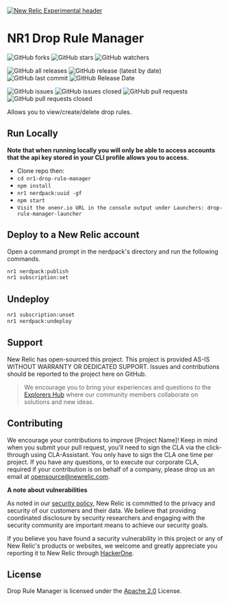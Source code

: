 [![New Relic Experimental header](https://github.com/newrelic/opensource-website/raw/master/src/images/categories/Experimental.png)](https://opensource.newrelic.com/oss-category/#new-relic-experimental)

# NR1 Drop Rule Manager
![GitHub forks](https://img.shields.io/github/forks/newrelic-experimental/nr1-drop-rule-manager?style=social)
![GitHub stars](https://img.shields.io/github/stars/newrelic-experimental/nr1-drop-rule-manager?style=social)
![GitHub watchers](https://img.shields.io/github/watchers/newrelic-experimental/nr1-drop-rule-manager?style=social)

![GitHub all releases](https://img.shields.io/github/downloads/newrelic-experimental/nr1-drop-rule-manager/total)
![GitHub release (latest by date)](https://img.shields.io/github/v/release/newrelic-experimental/nr1-drop-rule-manager)
![GitHub last commit](https://img.shields.io/github/last-commit/newrelic-experimental/nr1-drop-rule-manager)
![GitHub Release Date](https://img.shields.io/github/release-date/newrelic-experimental/nr1-drop-rule-manager)


![GitHub issues](https://img.shields.io/github/issues/newrelic-experimental/nr1-drop-rule-manager)
![GitHub issues closed](https://img.shields.io/github/issues-closed/newrelic-experimental/nr1-drop-rule-manager)
![GitHub pull requests](https://img.shields.io/github/issues-pr/newrelic-experimental/nr1-drop-rule-manager)
![GitHub pull requests closed](https://img.shields.io/github/issues-pr-closed/newrelic-experimental/nr1-drop-rule-manager)


Allows you to view/create/delete drop rules.

## Run Locally

**Note that when running locally you will only be able to access accounts that the api key stored in your CLI profile allows you to access.**

- Clone repo then:
- `cd nr1-drop-rule-manager`
- `npm install`
- `nr1 nerdpack:uuid -gf`
- `npm start`
- `Visit the onenr.io URL in the console output under Launchers: drop-rule-manager-launcher`

## Deploy to a New Relic account

Open a command prompt in the nerdpack's directory and run the following commands.

```bash
nr1 nerdpack:publish
nr1 subscription:set
```

## Undeploy

```bash
nr1 subscription:unset
nr1 nerdpack:undeploy
```

## Support

New Relic has open-sourced this project. This project is provided AS-IS WITHOUT WARRANTY OR DEDICATED SUPPORT. Issues and contributions should be reported to the project here on GitHub.

>We encourage you to bring your experiences and questions to the [Explorers Hub](https://discuss.newrelic.com) where our community members collaborate on solutions and new ideas.


## Contributing

We encourage your contributions to improve [Project Name]! Keep in mind when you submit your pull request, you'll need to sign the CLA via the click-through using CLA-Assistant. You only have to sign the CLA one time per project. If you have any questions, or to execute our corporate CLA, required if your contribution is on behalf of a company, please drop us an email at opensource@newrelic.com.

**A note about vulnerabilities**

As noted in our [security policy](../../security/policy), New Relic is committed to the privacy and security of our customers and their data. We believe that providing coordinated disclosure by security researchers and engaging with the security community are important means to achieve our security goals.

If you believe you have found a security vulnerability in this project or any of New Relic's products or websites, we welcome and greatly appreciate you reporting it to New Relic through [HackerOne](https://hackerone.com/newrelic).

## License

Drop Rule Manager is licensed under the [Apache 2.0](http://apache.org/licenses/LICENSE-2.0.txt) License.
